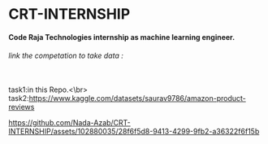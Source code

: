 # CRT-INTERNSHIP
#### Code Raja Technologies internship as machine learning engineer.
###### link the competation to take data :
<br>task1:in this Repo.<\br>
task2:https://www.kaggle.com/datasets/saurav9786/amazon-product-reviews


https://github.com/Nada-Azab/CRT-INTERNSHIP/assets/102880035/28f6f5d8-9413-4299-9fb2-a36322f6f15b


